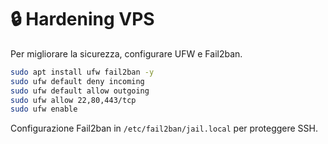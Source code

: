 # 🔒 Hardening VPS

Per migliorare la sicurezza, configurare UFW e Fail2ban.

```bash
sudo apt install ufw fail2ban -y
sudo ufw default deny incoming
sudo ufw default allow outgoing
sudo ufw allow 22,80,443/tcp
sudo ufw enable
```

Configurazione Fail2ban in `/etc/fail2ban/jail.local` per proteggere SSH.
